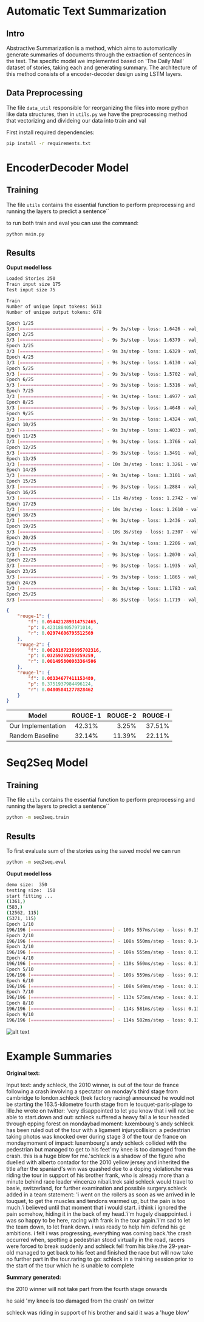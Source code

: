 # Automatic Text Summarization

## Intro

Abstractive Summarization is a method, which aims to automatically generate summaries of documents through the extraction of sentences in the text. The specific model we implemented based on 'The Daily Mail' dataset of stories, taking each and generating summary. The architecture of this method consists of a encoder-decoder design using LSTM layers.

## Data Preprocessing

The file ```data_util``` responsible for reorganizing the files into more python like data structures, then in ```utils.py``` we have the preprocessing method that vectorizing and divideing our data into train and val


First install required dependencies:

```bash
pip install -r requirements.txt
```

# EncoderDecoder Model

## Training

The file ```utils``` contains the essential function to perform preprocessing and running the layers to predict a sentence``

to run both train and eval you can use the command:
```bash
python main.py
```

## Results


**Ouput model loss**

```bash
Loaded Stories 250
Train input size 175
Test input size 75

Train
Number of unique input tokens: 5613
Number of unique output tokens: 678

Epoch 1/25
3/3 [==============================] - 9s 3s/step - loss: 1.6426 - val_loss: 1.9482
Epoch 2/25
3/3 [==============================] - 9s 3s/step - loss: 1.6379 - val_loss: 1.9495
Epoch 3/25
3/3 [==============================] - 9s 3s/step - loss: 1.6329 - val_loss: 1.9631
Epoch 4/25
3/3 [==============================] - 9s 3s/step - loss: 1.6130 - val_loss: 2.1303
Epoch 5/25
3/3 [==============================] - 9s 3s/step - loss: 1.5702 - val_loss: 2.2681
Epoch 6/25
3/3 [==============================] - 9s 3s/step - loss: 1.5316 - val_loss: 2.4084
Epoch 7/25
3/3 [==============================] - 9s 3s/step - loss: 1.4977 - val_loss: 2.5793
Epoch 8/25
3/3 [==============================] - 9s 3s/step - loss: 1.4648 - val_loss: 2.7414
Epoch 9/25
3/3 [==============================] - 9s 3s/step - loss: 1.4324 - val_loss: 2.8845
Epoch 10/25
3/3 [==============================] - 9s 3s/step - loss: 1.4033 - val_loss: 3.0378
Epoch 11/25
3/3 [==============================] - 9s 3s/step - loss: 1.3766 - val_loss: 3.1628
Epoch 12/25
3/3 [==============================] - 9s 3s/step - loss: 1.3491 - val_loss: 3.2501
Epoch 13/25
3/3 [==============================] - 10s 3s/step - loss: 1.3261 - val_loss: 3.3194
Epoch 14/25
3/3 [==============================] - 9s 3s/step - loss: 1.3101 - val_loss: 3.3772
Epoch 15/25
3/3 [==============================] - 9s 3s/step - loss: 1.2884 - val_loss: 3.4208
Epoch 16/25
3/3 [==============================] - 11s 4s/step - loss: 1.2742 - val_loss: 3.4442
Epoch 17/25
3/3 [==============================] - 10s 3s/step - loss: 1.2610 - val_loss: 3.4650
Epoch 18/25
3/3 [==============================] - 9s 3s/step - loss: 1.2436 - val_loss: 3.4949
Epoch 19/25
3/3 [==============================] - 10s 3s/step - loss: 1.2307 - val_loss: 3.5108
Epoch 20/25
3/3 [==============================] - 9s 3s/step - loss: 1.2206 - val_loss: 3.5259
Epoch 21/25
3/3 [==============================] - 9s 3s/step - loss: 1.2070 - val_loss: 3.5378
Epoch 22/25
3/3 [==============================] - 9s 3s/step - loss: 1.1935 - val_loss: 3.5438
Epoch 23/25
3/3 [==============================] - 9s 3s/step - loss: 1.1865 - val_loss: 3.5399
Epoch 24/25
3/3 [==============================] - 8s 3s/step - loss: 1.1783 - val_loss: 3.5414
Epoch 25/25
3/3 [==============================] - 8s 3s/step - loss: 1.1719 - val_loss: 3.5375
```

```json
{
    "rouge-1": {
        "f": 0.054421289314752465,
        "p": 0.4231884057971014,
        "r": 0.02974606795512569
    },
    "rouge-2": {
        "f": 0.0028187238995702316,
        "p": 0.03259259259259259,
        "r": 0.001495800983364506
    },
    "rouge-l": {
        "f": 0.08334677411153489,
        "p": 0.3751937984496124,
        "r": 0.04805841277828462
    }
}
```

|       Model        | ROUGE-1 | ROUGE-2 | ROUGE-l |
| ------------------ | :-----: | ------: | ------: |
| Our Implementation | 42.31%  |   3.25% |  37.51% |
| Random Baseline    | 32.14%  |  11.39% |  22.11% |



# Seq2Seq Model


## Training

The file ```utils``` contains the essential function to perform preprocessing and running the layers to predict a sentence``

```bash
python -m seq2seq.train
```

## Results

To first evaluate sum of the stories using the saved model we can run

```bash
python -m seq2seq.eval
```


**Ouput model loss**

```bash
demo size:  350
testing size:  150
start fitting ...
(1361,)
(583,)
(12562, 115)
(5371, 115)
Epoch 1/10
196/196 [==============================] - 109s 557ms/step - loss: 0.1562 - accuracy: 0.0023 - val_loss: 0.1111 - val_accuracy: 0.0024
Epoch 2/10
196/196 [==============================] - 108s 550ms/step - loss: 0.1409 - accuracy: 0.0027 - val_loss: 0.1084 - val_accuracy: 0.0028
Epoch 3/10
196/196 [==============================] - 109s 555ms/step - loss: 0.1397 - accuracy: 0.0028 - val_loss: 0.1079 - val_accuracy: 0.0028
Epoch 4/10
196/196 [==============================] - 110s 560ms/step - loss: 0.1389 - accuracy: 0.0028 - val_loss: 0.1076 - val_accuracy: 0.0028
Epoch 5/10
196/196 [==============================] - 109s 559ms/step - loss: 0.1383 - accuracy: 0.0028 - val_loss: 0.1075 - val_accuracy: 0.0028
Epoch 6/10
196/196 [==============================] - 108s 549ms/step - loss: 0.1379 - accuracy: 0.0028 - val_loss: 0.1074 - val_accuracy: 0.0028
Epoch 7/10
196/196 [==============================] - 113s 575ms/step - loss: 0.1374 - accuracy: 0.0028 - val_loss: 0.1074 - val_accuracy: 0.0028
Epoch 8/10
196/196 [==============================] - 114s 581ms/step - loss: 0.1370 - accuracy: 0.0028 - val_loss: 0.1073 - val_accuracy: 0.0028
Epoch 9/10
196/196 [==============================] - 114s 582ms/step - loss: 0.1365 - accuracy: 0.0028 - val_loss: 0.1072 - val_accuracy: 0.0028

```

![alt text](./reports/Seq2Seq-history.png)


# Example Summaries


__Original text:__

Input text:  andy schleck, the 2010 winner, is out of the tour de france following a crash involving a spectator on monday's third stage from cambridge to london.schleck (trek factory racing) announced he would not be starting the 163.5-kilometre fourth stage from le touquet-paris-plage to lille.he wrote on twitter: 'very disappointed to let you know that i will not be able to start.down and out: schleck suffered a heavy fall a le tour headed through epping forest on mondaybad moment: luxembourg's andy schleck has been ruled out of the tour with a ligament injurycollision: a pedestrian taking photos was knocked over during stage 3 
of the tour de france on mondaymoment of impact: luxembourg's andy schleck collided with the pedestrian but managed to get to his feet'my knee is too damaged from the crash. this is a huge blow for me.'schleck is 
a shadow of the figure who duelled with alberto contador for the 2010 yellow jersey and inherited the title after the spaniard's win was quashed due to a doping violation.he was riding the tour in support of his brother frank, who is already more than a minute behind race leader vincenzo nibali.trek said schleck would travel to basle, switzerland, for further examination and possible surgery.schleck added in a team statement: 'i went on the rollers as soon as we arrived in le touquet, to get the muscles and tendons warmed up, but the pain is too much.'i believed until that moment that i would start. i think i ignored the pain somehow, hiding it in the back of my head.'i'm hugely disappointed. i was so happy to be here, racing with frank in the tour again.'i'm sad to let the team down, to let frank down. i was ready to help him defend his gc ambitions. i felt i was progressing, everything was coming back.'the crash occurred when, spotting a pedestrian stood virtually in the road, racers were forced to break suddenly and schleck fell from his bike.the 29-year-old managed to get back to his feet and finished the race but will now take no further part in the tour.raring to go: schleck in a training session prior to the start of the tour which he is unable to complete

__Summary generated:__

the 2010 winner will not take part from the fourth stage onwards

he said 'my knee is too damaged from the crash' on twitter

schleck was riding in support of his brother and said it was a 'huge blow'
